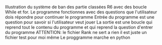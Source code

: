 Illustration du système de ban des partie classées R6 avec des boucle While et for.
Le programme fonctionnes avec des questions que l'utilisateur dois répondre pour continuer le programme
Entrée du programme est une question pour savoir si l'utilisateur veut jouer 
La sortie est une boucle qui reprend tout le contenu du programme et qui reprend la question d'entrer du programme 
ATTENTION: le fichier Rank ne sert a rien il est juste un fichier test pour moi même 
Le proggramme marche en python 
